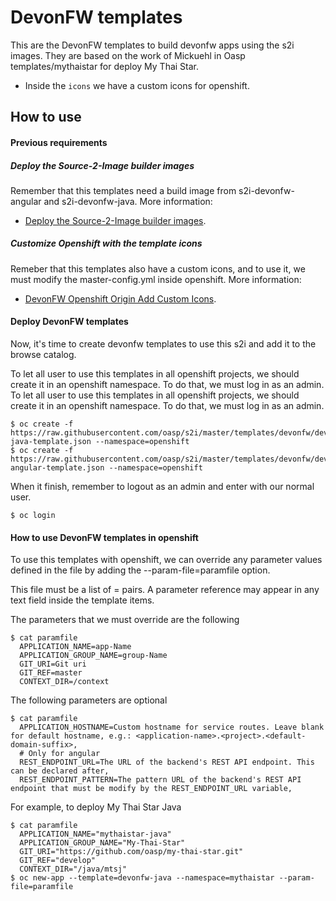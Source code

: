 # DevonFW templates

This are the DevonFW templates to build devonfw apps using the s2i images. They are based on the work of Mickuehl in Oasp templates/mythaistar for deploy My Thai Star.

- Inside the `icons` we have a custom icons for openshift.

## How to use

#### Previous requirements

##### Deploy the Source-2-Image builder images

Remember that this templates need a build image from s2i-devonfw-angular and s2i-devonfw-java. More information:
- [Deploy the Source-2-Image builder images](https://github.com/oasp/s2i#deploy-the-source-2-image-builder-images).

##### Customize Openshift with the template icons

Remeber that this templates also have a custom icons, and to use it, we must modify the master-config.yml inside openshift. More information:
- [DevonFW Openshift Origin Add Custom Icons](https://github.com/oasp/s2i/tree/master/templates/devonfw/icons/stylesheet).

#### Deploy DevonFW templates

Now, it's time to create devonfw templates to use this s2i and add it to the browse catalog.

To let all user to use this templates in all openshift projects, we should create it in an openshift namespace. To do that, we must log in as an admin.
To let all user to use this templates in all openshift projects, we should create it in an openshift namespace. To do that, we must log in as an admin.

    $ oc create -f https://raw.githubusercontent.com/oasp/s2i/master/templates/devonfw/devonfw-java-template.json --namespace=openshift
    $ oc create -f https://raw.githubusercontent.com/oasp/s2i/master/templates/devonfw/devonfw-angular-template.json --namespace=openshift

When it finish, remember to logout as an admin and enter with our normal user.

	$ oc login

	
#### How to use DevonFW templates in openshift

To use this templates with openshift, we can override any parameter values defined in the file by adding the --param-file=paramfile option.

This file must be a list of <name>=<value> pairs. A parameter reference may appear in any text field inside the template items.

The parameters that we must override are the following

    $ cat paramfile
      APPLICATION_NAME=app-Name
	  APPLICATION_GROUP_NAME=group-Name
	  GIT_URI=Git uri
	  GIT_REF=master
	  CONTEXT_DIR=/context
		
The following parameters are optional

	$ cat paramfile
	  APPLICATION_HOSTNAME=Custom hostname for service routes. Leave blank for default hostname, e.g.: <application-name>.<project>.<default-domain-suffix>,
	  # Only for angular
	  REST_ENDPOINT_URL=The URL of the backend's REST API endpoint. This can be declared after,
	  REST_ENDPOINT_PATTERN=The pattern URL of the backend's REST API endpoint that must be modify by the REST_ENDPOINT_URL variable,

For example, to deploy My Thai Star Java

    $ cat paramfile
	  APPLICATION_NAME="mythaistar-java"
	  APPLICATION_GROUP_NAME="My-Thai-Star"
	  GIT_URI="https://github.com/oasp/my-thai-star.git"
	  GIT_REF="develop"
	  CONTEXT_DIR="/java/mtsj"
    $ oc new-app --template=devonfw-java --namespace=mythaistar --param-file=paramfile
